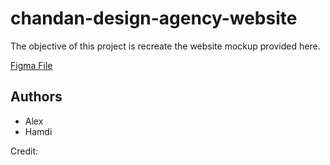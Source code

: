 # chandan-design-agency-website

The objective of this project is recreate the website mockup provided here.

[Figma File]([https://www.figma.com/community/file/1108999686959099021](https://www.figma.com/design/v0tpshlI9O3nuj8z0lisbc/Design-agency-website-landing-page-responsive-template-(Community)?node-id=0-1&node-type=canvas&t=bswXmWYahJMEc2HA-0))

## Authors

- Alex
- Hamdi

Credit: 
